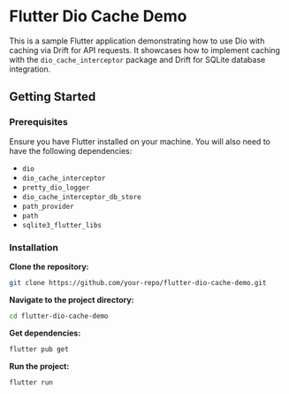 # Flutter Dio Cache Demo

This is a sample Flutter application demonstrating how to use Dio with caching via Drift for API requests. It showcases how to implement caching with the `dio_cache_interceptor` package and Drift for SQLite database integration.

## Getting Started

### Prerequisites

Ensure you have Flutter installed on your machine. You will also need to have the following dependencies:

- `dio`
- `dio_cache_interceptor`
- `pretty_dio_logger`
- `dio_cache_interceptor_db_store`
- `path_provider`
- `path`
- `sqlite3_flutter_libs`

### Installation

**Clone the repository:**

   ```bash
   git clone https://github.com/your-repo/flutter-dio-cache-demo.git
   ```
**Navigate to the project directory:**

   ```bash
   cd flutter-dio-cache-demo
   ```
**Get dependencies:**

   ```bash
   flutter pub get
   ```
**Run the project:**

   ```bash
   flutter run 
   ```

   

   
   